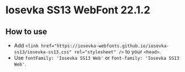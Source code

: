 # Iosevka SS13 WebFont 22.1.2

## How to use

- Add `<link href="https://iosevka-webfonts.github.io/iosevka-ss13/iosevka-ss13.css" rel="stylesheet" />` to your `<head>`.
- Use `fontFamily: 'Iosevka SS13 Web'` or `font-family: 'Iosevka SS13 Web'`.
